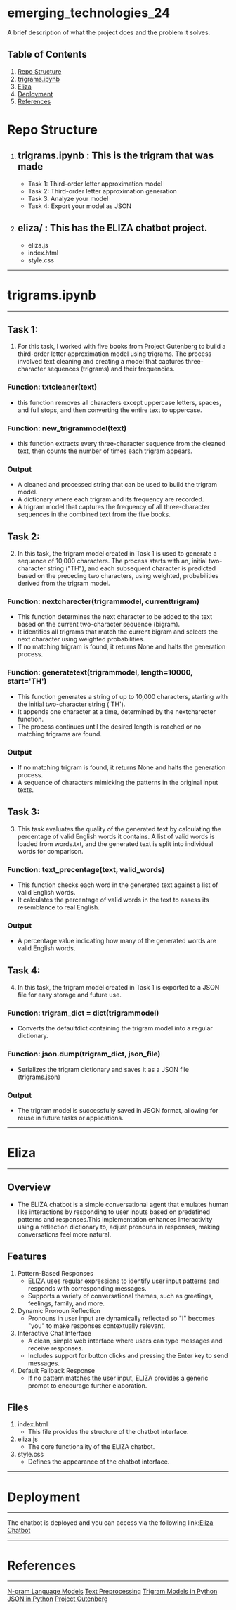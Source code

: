 # emerging_technologies_24

A brief description of what the project does and the problem it solves.

## Table of Contents
1. [Repo Structure](#Repo-Structure)
2. [trigrams.ipynb](#trigramsipynb)
3. [Eliza](#Eliza)
4. [Deployment](#Deployment)
5. [References](#References)

# Repo Structure

1. ## trigrams.ipynb : This is the trigram that was made
    - Task 1: Third-order letter approximation model
    - Task 2: Third-order letter approximation generation
    - Task 3. Analyze your model
    - Task 4: Export your model as JSON

2. ## eliza/ : This has the ELIZA chatbot project.
    - eliza.js
    - index.html
    - style.css
---
# trigrams.ipynb
---

## Task 1:
1.   For this task, I worked with five books from Project Gutenberg to build a third-order letter approximation model using trigrams.
    The process involved text cleaning and creating a model that captures three-character sequences (trigrams) and their frequencies.

### Function: txtcleaner(text)
-   this function removes all characters except uppercase letters, spaces, and full stops,
    and then converting the entire text to uppercase.

### Function: new_trigrammodel(text)
-   this function extracts every three-character sequence from the cleaned text,
    then counts the number of times each trigram appears.

### Output
- A cleaned and processed string that can be used to build the trigram model.
- A dictionary where each trigram and its frequency are recorded.
- A trigram model that captures the frequency of all three-character sequences in the combined text from the five books.     

## Task 2:
2.  In this task, the trigram model created in Task 1 is used to generate a sequence of 10,000 characters. The process starts with an,
    initial two-character string ("TH"), and each subsequent character is predicted based on the preceding two characters, using weighted,
    probabilities derived from the trigram model.

### Function: nextcharecter(trigrammodel, currenttrigram)
- This function determines the next character to be added to the text based on the current two-character sequence (bigram).
- It identifies all trigrams that match the current bigram and selects the next character using weighted probabilities.
- If no matching trigram is found, it returns None and halts the generation process.

### Function: generatetext(trigrammodel, length=10000, start='TH')
- This function generates a string of up to 10,000 characters, starting with the initial two-character string ('TH').
- It appends one character at a time, determined by the nextcharecter function.
- The process continues until the desired length is reached or no matching trigrams are found.

### Output
- If no matching trigram is found, it returns None and halts the generation process.
- A sequence of characters mimicking the patterns in the original input texts.
     

## Task 3:
3.  This task evaluates the quality of the generated text by calculating the percentage of valid English words it contains.
    A list of valid words is loaded from words.txt, and the generated text is split into individual words for comparison.

### Function: text_precentage(text, valid_words)
-   This function checks each word in the generated text against a list of valid English words.
-   It calculates the percentage of valid words in the text to assess its resemblance to real English.

### Output
- A percentage value indicating how many of the generated words are valid English words.

## Task 4:
4.   In this task, the trigram model created in Task 1 is exported to a JSON file for easy storage and future use.

### Function: trigram_dict = dict(trigrammodel)
-   Converts the defaultdict containing the trigram model into a regular dictionary.

### Function: json.dump(trigram_dict, json_file)
-   Serializes the trigram dictionary and saves it as a JSON file (trigrams.json)

### Output
- The trigram model is successfully saved in JSON format, allowing for reuse in future tasks or applications.

---
# Eliza
---
## Overview
- The ELIZA chatbot is a simple conversational agent that emulates human like interactions by responding to user inputs
based on predefined patterns and responses.This implementation enhances interactivity using a reflection dictionary to,
adjust pronouns in responses, making conversations feel more natural.

## Features
1. Pattern-Based Responses
    - ELIZA uses regular expressions to identify user input patterns and responds with corresponding messages.
    - Supports a variety of conversational themes, such as greetings, feelings, family, and more.
2. Dynamic Pronoun Reflection
    - Pronouns in user input are dynamically reflected so "I" becomes "you" to make responses contextually relevant.
3. Interactive Chat Interface
    - A clean, simple web interface where users can type messages and receive responses.
    - Includes support for button clicks and pressing the Enter key to send messages.
4. Default Fallback Response
    - If no pattern matches the user input, ELIZA provides a generic prompt to encourage further elaboration.

## Files
1. index.html
    - This file provides the structure of the chatbot interface.
2. eliza.js
    - The core functionality of the ELIZA chatbot.
3. style.css
    - Defines the appearance of the chatbot interface.

---
# Deployment
---
The chatbot is deployed and you can access via the following link:[Eliza Chatbot](https://ernalddev.github.io/emerging_technologies_24/eliza)

---
# References
---
[N-gram Language Models](https://web.cs.hacettepe.edu.tr/~ilyas/Courses/CMP711/lec03-LanguageModels.pdf)
[Text Preprocessing](https://www.analyticsvidhya.com/blog/2021/06/text-preprocessing-in-nlp-with-python-codes/)
[Trigram Models in Python](https://www.analyticsvidhya.com/blog/2019/08/comprehensive-guide-language-model-nlp-python-code/)
[JSON in Python](https://realpython.com/python-json/)
[Project Gutenberg](https://www.gutenberg.org)


